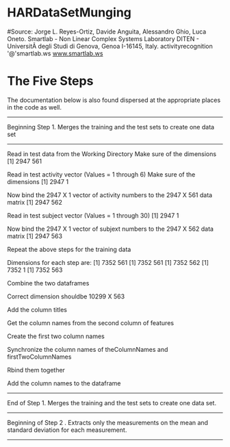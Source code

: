 HARDataSetMunging
=================
#Source:
Jorge L. Reyes-Ortiz, Davide Anguita, Alessandro Ghio, Luca Oneto.
Smartlab - Non Linear Complex Systems Laboratory
DITEN - UniversitÃ degli Studi di Genova, Genoa I-16145, Italy.
activityrecognition '@'smartlab.ws
www.smartlab.ws
# The Five Steps
The documentation below is also found dispersed at the appropriate places in the
code as well.
*******************************************************************************
 Beginning Step 1. Merges the training and the test sets to create one data set
*******************************************************************************
 Read in test data from the Working Directory
 Make sure of the dimensions
 [1] 2947  561
 
 Read in test activity vector (Values = 1 through 6)
 Make sure of the dimensions
 [1] 2947    1
 
 Now bind the 2947 X 1 vector of activity numbers to the 2947 X 561 data matrix
 [1] 2947  562

 Read in test subject vector (Values = 1 through 30)
 [1] 2947    1

 Now bind the 2947 X 1 vector of subjext numbers to the 2947 X 562 data matrix
 [1] 2947  563

Repeat the above steps for the training data

 Dimensions for each step are:
[1] 7352  561
[1] 7352  561
[1] 7352  562
[1] 7352    1
[1] 7352  563

 Combine the two dataframes

 Correct dimension shouldbe  10299 X 563

 Add the column titles

 Get the column names from the second column of features

 Create the first two column names

 Synchronize the column names of theColumnNames and firstTwoColumnNames
 
 Rbind them together 

Add the column names to the dataframe

*******************************************************************************
 End of Step 1. Merges the training and the test sets to create one data set.
*******************************************************************************
 Beginning of Step 2 . Extracts only the measurements on the mean and standard 
                       deviation for each measurement.
*******************************************************************************